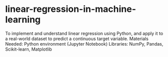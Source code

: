 # linear-regression-in-machine-learning
To implement and understand linear regression using Python, and apply it to a real-world dataset to predict a continuous target variable.  Materials Needed: Python environment (Jupyter Notebook)  Libraries: NumPy, Pandas, Scikit-learn, Matplotlib

